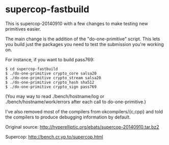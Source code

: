 supercop-fastbuild
==================

This is supercop-20140910 with a few changes to make testing new primitives easier.

The main change is the addition of the "do-one-primitive" script. This lets you build
just the packages you need to test the submission you're working on.

For instance, if you want to build pass769:

    $ cd supercop-fastbuild
    $ ./do-one-primitive crypto_core salsa20
    $ ./do-one-primitive crypto_stream salsa20
    $ ./do-one-primitive crypto_hash sha512
    $ ./do-one-primitive crypto_sign pass769

(You may way to read ./bench/hostname/log or ./bench/hostname/work/errors
after each call to do-one-primitive.)

I've also removed most of the compilers from okcompilers/{c,cpp} and told the compilers
to produce debugging information by default.


Original source: http://hyperelliptic.org/ebats/supercop-20140910.tar.bz2

Supercop: http://bench.cr.yp.to/supercop.html

